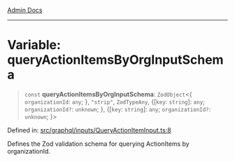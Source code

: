 [Admin Docs](/)

***

# Variable: queryActionItemsByOrgInputSchema

> `const` **queryActionItemsByOrgInputSchema**: `ZodObject`\<\{ `organizationId`: `any`; \}, `"strip"`, `ZodTypeAny`, \{[`key`: `string`]: `any`; `organizationId?`: `unknown`; \}, \{[`key`: `string`]: `any`; `organizationId?`: `unknown`; \}\>

Defined in: [src/graphql/inputs/QueryActionItemInput.ts:8](https://github.com/gautam-divyanshu/talawa-api/blob/d8a8cac9e6df3a48d2412b7eda7ba90695bb5e35/src/graphql/inputs/QueryActionItemInput.ts#L8)

Defines the Zod validation schema for querying ActionItems by organizationId.
